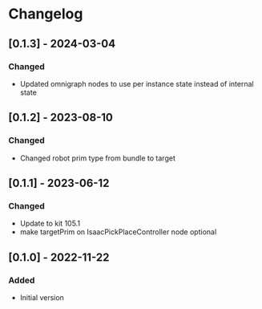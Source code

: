 # Changelog
## [0.1.3] - 2024-03-04
### Changed
- Updated omnigraph nodes to use per instance state instead of internal state

## [0.1.2] - 2023-08-10
### Changed
- Changed robot prim type from bundle to target

## [0.1.1] - 2023-06-12
### Changed
- Update to kit 105.1
- make targetPrim on IsaacPickPlaceController node optional

## [0.1.0] - 2022-11-22

### Added
- Initial version
